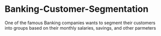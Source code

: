 # Banking-Customer-Segmentation
One of the famous Banking companies wants to segment their customers into groups based on their monthly salaries, savings, and other parmeters
